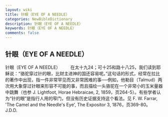 ```yaml
---
layout: wiki
title: 针眼（EYE OF A NEEDLE）
categories: NewBibleDictionary
description: 针眼（EYE OF A NEEDLE）
keywords: 针眼（EYE OF A NEEDLE）
comments: false
---
```


## 针眼（EYE OF A NEEDLE）



针眼（EYE OF A NEEDLE）
　　在太十九24；可十25和路十八25，我们读到耶稣说：“骆驼穿过针的眼，比财主进神的国还容易呢。”这句话的形式，经常在拉比的著作中出现，指一件非常罕见而又非常困难的事──例如，他勒目（Talmud）两次用大象穿过针眼来形容不可能的事，而且描绘一头骆驼在一个非常小的玉米量器中跳舞（也参 J. Lightfoot, Horae Hebraicae, 2, 1859，页264-5）。有些学者认为“针的眼”是指行人用的窄门，但没有历史证据支持这个看法。见 F. W. Farrar, 'The Camel
and the Needle's Eye', The Expositor
3, 1876，页369-80。
J.D.D.




